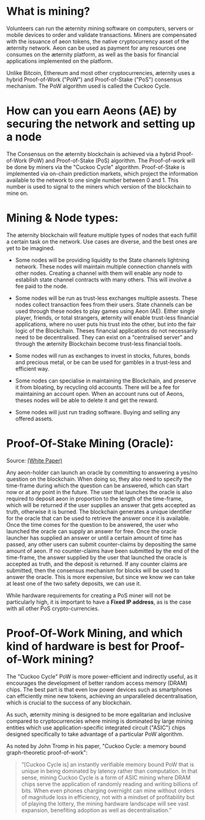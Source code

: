 # What is mining?

Volunteers can run the æternity mining software on computers, servers or mobile devices to order and validate transactions. Miners are compensated with the issuance of aeon tokens, the native cryptocurrency asset of the æternity network. Aeon can be used as payment for any resources one consumes on the æternity platform, as well as the basis for financial applications implemented on the platform.

Unlike Bitcoin, Ethereum and most other cryptocurrencies, æternity uses a hybrid Proof-of-Work ("PoW") and Proof-of-Stake ("PoS") consensus mechanism. The PoW algorithm used is called the Cuckoo Cycle.

# How can you earn Aeons (AE) by securing the network and setting up a node

The Consensus on the æternity blockchain is achieved via a hybrid Proof-of-Work (PoW) and Proof-of-Stake (PoS) algorithm. The Proof-of-work will be done by miners via the "Cuckoo Cycle" algorithm. Proof-of-Stake is implemented via on-chain prediction markets, which project the information available to the network to one single number between 0 and 1. This number is used to signal to the miners which version of the blockchain to mine on.

# Mining & Node types:

The æternity blockchain will feature multiple types of nodes that each fulfill a certain task on the network. Use cases are diverse, and the best ones are yet to be imagined.

* Some nodes will be providing liquidity to the State channels lightning network. These nodes will maintain multiple connection channels with other nodes. Creating a channel with them will enable any node to establish state channel contracts with many others. This will involve a fee paid to the node.

* Some nodes will be run as trust-less exchanges multiple assests. These nodes collect transaction fees from their users. State channels can be used through these nodes to play games using Aeon (AE). Either single player, friends, or total strangers, æternity will enable trust-less financial applications, where no user puts his trust into the other, but into the fair logic of the Blockchain. Theses financial applications do not necessarily need to be decentralised. They can exist on a “centralised server” and through the æternity Blockchain become trust-less financial tools.

* Some nodes will run as exchanges to invest in stocks, futures, bonds and precious metal, or be can be used for gambles in a trust-less and efficient way. 

* Some nodes can specialise in maintaining the Blockchain, and preserve it from bloating, by recycling old accounts. There will be a fee for maintaining an account open. When an account runs out of Aeons, theses nodes will be able to delete it and get the reward.

* Some nodes will just run trading software. Buying and selling any offered assets.

# Proof-Of-Stake Mining (Oracle):

Source: [(White Paper)](http://blockchain.aeternity.com/%C3%A6ternity-blockchain-whitepaper.pdf)

Any aeon-holder can launch an oracle by committing to answering a yes/no question on the blockchain.
When doing so, they also need to specify the time-frame during which the question can be answered, which can start now or at any point in the future. The user that launches the oracle is also required to deposit aeon in proportion to the length of the time-frame, which will be returned if the user supplies an answer that gets accepted as truth, otherwise it is burned. The blockchain generates a unique identifier for the oracle that can be used to retrieve the answer once it is available. Once the time comes for the question to be answered, the user who launched the oracle can supply an answer for free. Once the oracle launcher has supplied an answer or until a certain amount of time has passed, any other users can submit counter-claims by depositing the same amount of aeon. If no counter-claims have been submitted by the end of the time-frame, the answer supplied by the user that launched the oracle is accepted as truth, and the deposit is returned. If any counter claims are submitted, then the consensus mechanism for blocks will be used to answer the oracle. This is more expensive, but since we know we can take at least one of the two safety deposits, we can use it.

While hardware requirements for creating a PoS miner will not be particularly high, it is important to have a **Fixed IP address**, as is the case with all other PoS crypto-currencies.

# Proof-Of-Work Mining, and which kind of hardware is best for Proof-of-Work mining?

The "Cuckoo Cycle" PoW is more power-efficient and indirectly useful, as it encourages the development of better random access memory (DRAM) chips. The best part is that even low power devices such as smartphones can efficiently mine new tokens, achieving an unparalleled decentralisation, which is crucial to the success of any blockchain.

As such, æternity mining is designed to be more egalitarian and inclusive compared to cryptocurrencies where mining is dominated by large mining entities which use application-specific integrated circuit ("ASIC") chips designed specifically to take advantage of a particular PoW algorithm.

As noted by John Tromp in his paper, "Cuckoo Cycle: a memory bound graph-theoretic proof-of-work":
>”[Cuckoo Cycle is] an instantly verifiable memory bound PoW that is unique in being dominated by latency rather than computation. In that sense, mining Cuckoo Cycle is a form of ASIC mining where DRAM chips serve the application of randomly reading and writing billions of bits. When even phones charging overnight can mine without orders of magnitude loss in efficiency, not with a mindset of profitability but of playing the lottery, the mining hardware landscape will see vast expansion, benefiting adoption as well as decentralisation.”
